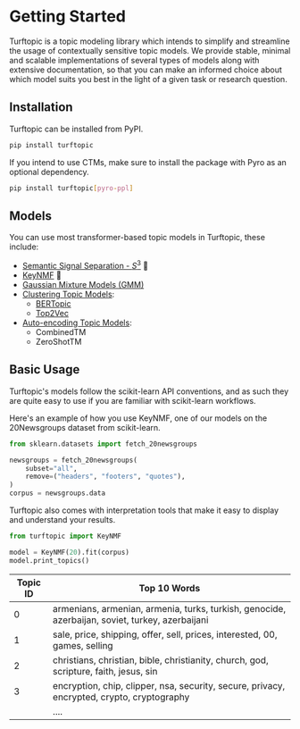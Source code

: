 # Getting Started

Turftopic is a topic modeling library which intends to simplify and streamline the usage of contextually sensitive topic models.
We provide stable, minimal and scalable implementations of several types of models along with extensive documentation,
so that you can make an informed choice about which model suits you best in the light of a given task or research question.

## Installation

Turftopic can be installed from PyPI.

```bash
pip install turftopic
```

If you intend to use CTMs, make sure to install the package with Pyro as an optional dependency.

```bash
pip install turftopic[pyro-ppl]
```

## Models

You can use most transformer-based topic models in Turftopic, these include:

 - [Semantic Signal Separation - $S^3$](s3.md) :compass:
- [KeyNMF](KeyNMF.md) :key:
 - [Gaussian Mixture Models (GMM)](gmm.md)
 - [Clustering Topic Models](clustering.md):
    - [BERTopic](clustering.md#bertopic_and_top2vec)
    - [Top2Vec](clustering.md#bertopic_and_top2vec)
 - [Auto-encoding Topic Models](ctm.md):
    - CombinedTM
    - ZeroShotTM


## Basic Usage

Turftopic's models follow the scikit-learn API conventions, and as such they are quite easy to use if you are familiar with
scikit-learn workflows.

Here's an example of how you use KeyNMF, one of our models on the 20Newsgroups dataset from scikit-learn.

```python
from sklearn.datasets import fetch_20newsgroups

newsgroups = fetch_20newsgroups(
    subset="all",
    remove=("headers", "footers", "quotes"),
)
corpus = newsgroups.data
```

Turftopic also comes with interpretation tools that make it easy to display and understand your results.

```python
from turftopic import KeyNMF

model = KeyNMF(20).fit(corpus)
model.print_topics()
```

<center>

| Topic ID | Top 10 Words                                                                                    |
| -------- | ----------------------------------------------------------------------------------------------- |
|        0 | armenians, armenian, armenia, turks, turkish, genocide, azerbaijan, soviet, turkey, azerbaijani |
|        1 | sale, price, shipping, offer, sell, prices, interested, 00, games, selling                      |
|        2 | christians, christian, bible, christianity, church, god, scripture, faith, jesus, sin           |
|        3 | encryption, chip, clipper, nsa, security, secure, privacy, encrypted, crypto, cryptography      |
|         | ....                                |

</center>


